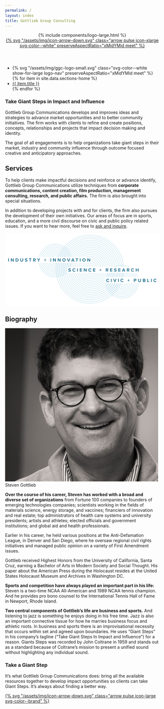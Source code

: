```yaml
---
permalink: /
layout: index
title: Gottlieb Group Consulting
---
```

<header class="container-brand container-vignette fixed ">
<a id="top"></a>
  <div class="grid-container">
    <div class="grid-x grid-margin-x align-middle section-block-primary">
      <div class="cell small-12 text-center">
      	{% include components/logo-large.html %}
        <div class="div text-center show-for-large">
          <a href="#intro" class="icon-next" title="Take a Giant Step" data-smooth-scroll="data-smooth-scroll" data-offset="-40" data-animation-easing="swing">
        	{% svg "/assets/img/icon-arrow-down.svg" class="arrow pulse icon-xlarge svg-color--white"  preserveAspectRatio="xMidYMid meet" %}
          </a>
        </div>
      </div>
    </div>
  </div>
</header>
<nav class="section-nav show-for-medium" data-sticky-container="data-sticky-container">
  <ul class="menu container-brand drop align-center" data-sticky="data-sticky" data-options="marginTop:0;" data-top-anchor="intro">
    <li>
      {% svg "/assets/img/ggc-logo-small.svg" class="svg-color--white show-for-large logo-nav"  preserveAspectRatio="xMidYMid meet" %}
    </li>
  	{% for item in site.data.sections-home %}
      <li data-smooth-scroll="data-smooth-scroll" data-offset="50" data-animation-easing="swing"><a class="nav-item" href="#{{ item.slug }}" title="{{ item.title }}">{{ item.title }}</a></li>
    {% endfor %}
  </ul>
</nav>
<div class="container-white">
<section class="section-pad" id="intro">
  <div class="grid-container">
    <div class="grid-x grid-margin-x align-center">
      <div class="cell small-12 medium-3 large-3 text-right-on-medium">
        <h3 class="headline-2 text-light">Take <span class="text-bold">Giant Steps</span> in Impact and Influence</h3>
      </div>
      <div class="cell small-12 medium-9 large-6">
        <p>Gottlieb Group Communications develops and improves ideas and strategies to advance market opportunities and to better community initiatives. The firm works with clients to refine and create positions, concepts, relationships and projects that impact decision making and identity.</p>
        <p>The goal of all engagements is to help organizations take giant steps in their market, industry and community influence through outcome focused creative and anticipatory approaches.</p>
      </div>
    </div>
  </div>
</section>
<section class="section-pad" id="services">
  <div class="grid-container">
    <div class="grid-x grid-margin-x align-center">
      <div class="cell small-12 medium-3 large-3 text-right-on-medium">
        <h2 class="headline-4">Services</h2>
      </div>
      <div class="cell small-12 medium-9 large-6">
        <p>To help clients make impactful decisions and reinforce or advance identify, Gottlieb Group Communications utilize techniques from <strong>corporate communications, content creation, film production, management consulting, research, and public affairs.</strong> The firm is also brought into special situations.</p>
        <p class="text-callout-emphasis">In addition to developing projects with and for clients, the firm also pursues the development of their own initiatives. Our areas of focus are in sports, education, and a more civil discourse on civic and public policy related issues. If you want to hear more, feel free to <a href="#contact" title="Connect with Gottlieb Group">ask and inquire</a>.</p>
      </div>
    </div>
  </div>
</section>
<aside class="grid-container">
  <div class="grid-x align-center">
    <div class="cell small-12 text-center">
      <img src="/assets/img/ggc-art-rings.svg" class="art" alt="Industry + Innovation | Science + Research | Civi + Public"/>
    </div>  
  </div>
</aside>
<section class="section-pad" id="bio">
  <div class="grid-container">
    <div class="grid-x grid-margin-x align-center">
      <div class="cell small-12 medium-3 large-3 text-right-on-medium">
        <h2 class="headline-4">Biography</h2>
      </div>
      <div class="cell small-12 medium-9 large-6">
        <aside class="person-vertical float-right">
          <img class="avatar avatar-large float-right" src="/assets/img/steven-gottlieb-portrait-2018-tighter-crop.jpg" alt="Steven Gottlieb">
          <div class="person-label">Steven Gottlieb</div>
        </aside>
        <p><strong>Over the course of his career, Steven has worked with a broad and diverse set of organizations</strong> from Fortune 100 companies to founders of emerging technologies companies; scientists working in the fields of materials science, energy storage, and vaccines; financiers of innovation and real estate; top administrators of health care systems and university presidents; artists and athletes; elected officials and government institutions; and global aid and health professionals.</p>
        <p>Earlier in his career, he held various positions at the Anti-Defamation League, in Denver and San Diego, where he oversaw regional civil rights initiatives and managed public opinion on a variety of First Amendment issues.</p>
        <p>Gottlieb received Highest Honors from the University of California, Santa Cruz,  earning a Bachelor of Arts in Modern Society and Social Thought. His paper about the American Press during the Holocaust resides at the United States Holocaust Museum and Archives in Washington DC. </p>
        <p><strong>Sports and competition have always played an important part in his life:</strong> Steven is a two-time NCAA All-American and 1989 NCAA tennis champion. And he provides pro bono counsel to the International Tennis Hall of Fame in Newport, Rhode Island.</p>
        <p><strong>Two central components of Gottlieb’s life are business and sports.</strong> And listening to jazz is something he enjoys doing in his free time. Jazz is also an important connective tissue for how he marries business focus and athletic roots. In business and sports there is an improvisational necessity that occurs within set and agreed upon boundaries. He uses “Giant Steps” in his company’s tagline (“Take Giant Steps In Impact and Influence”) for a reason. Giants Steps was recorded by John Coltrane in 1959 and stands out as a standard because of Coltrane’s mission to present a unified sound without highlighting any individual sound.</p>
      </div>
    </div>

  </div>
</section>
<section class="section-pad" id="step">
  <div class="grid-container">
    <div class="grid-x grid-margin-x align-center">
      <div class="cell small-12 medium-3 large-3 text-right-on-medium">
        <h3 class="text-callout">Take a Giant Step</h3>
      </div>
      <div class="cell small-12 medium-9 large-6">
        <p class="text-sans text-larger group">It’s what Gottlieb Group Communications does: bring all the available resources together to develop impact opportunities so clients can take Giant Steps. It’s always about finding a better way.</p>
        <p>
          <a href="#contact" class="icon-next" title="Take a Giant Step" data-smooth-scroll="data-smooth-scroll" data-offset="" data-animation-easing="swing">
            {% svg "/assets/img/icon-arrow-down.svg" class="arrow pulse icon-large svg-color--brand" %}
          </a>
        </p>
      </div>
    </div>
  </div>
</section>
